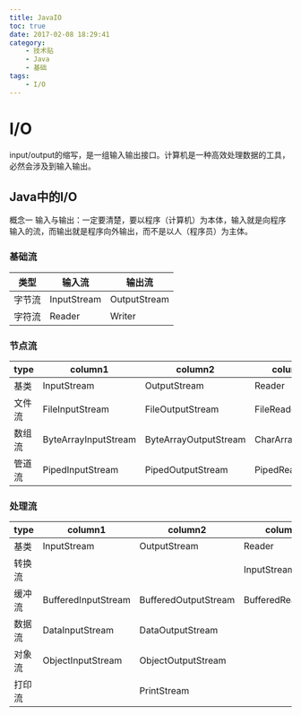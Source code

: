 ```yaml
---
title: JavaIO
toc: true
date: 2017-02-08 18:29:41
category: 
	- 技术贴
	- Java
	- 基础
tags: 
    - I/O
---
```


# I/O
input/output的缩写，是一组输入输出接口。计算机是一种高效处理数据的工具，必然会涉及到输入输出。

## Java中的I/O
概念一
    输入与输出：一定要清楚，要以程序（计算机）为本体，输入就是向程序输入的流，而输出就是程序向外输出，而不是以人（程序员）为主体。


### 基础流

类型    |  输入流  |  输出流
 --- | --- | ---  
字节流  |   InputStream  |  OutputStream
字符流  |   Reader   | Writer

### 节点流
<!--more-->
type  |  column1  | column2  | column3  | column4
--- | --- | --- | --- | ---
基类 | InputStream |  OutputStream | Reader | Writer
文件流  | FileInputStream |  FileOutputStream | FileReader | FileWriter
数组流  | ByteArrayInputStream |  ByteArrayOutputStream | CharArrayReader | CharArrayWriter
管道流  | PipedInputStream |  PipedOutputStream | PipedReader | PipedWriter

### 处理流
type  |  column1  | column2  | column3  | column4
--- | --- | --- | --- | ---
基类 | InputStream |  OutputStream | Reader | Writer
转换流  |  |   | InputStreamReader | OutputStreamWriter
缓冲流  | BufferedInputStream |  BufferedOutputStream | BufferedReader | BufferedWriter
数据流  | DataInputStream |  DataOutputStream |  | 
对象流  | ObjectInputStream |  ObjectOutputStream |  | 
打印流  |  |  PrintStream |  | PrintWriter
